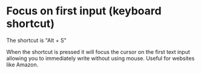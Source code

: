 # Focus on first input (keyboard shortcut)
The shortcut is "Alt + S"

When the shortcut is pressed it will focus the cursor on the first text input allowing you to immediately write without using mouse. Useful for websites like Amazon.


